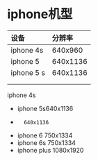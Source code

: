 # iphone机型

| 设备 | 分辨率 |
| :--- | :--- |
| iphone 4s | 640x960 |
| iphone 5 | 640x1136 |
| iphone 5 s | 640x1136 |
|  |  |
|  |  |

iphone 4s      
* iphone 5s640x1136
*       640x1136 
* iphone 6        750x1334
* iphone 6s       750x1334
* iphone plus    1080x1920

